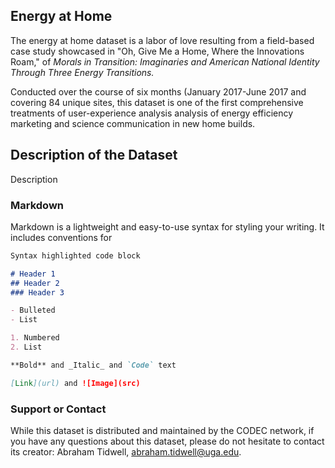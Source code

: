 ## Energy at Home

The energy at home dataset is a labor of love resulting from a field-based case study showcased in "Oh, Give Me a Home, Where the Innovations Roam," of _Morals in Transition: Imaginaries and American National Identity Through Three Energy Transitions._ 

Conducted over the course of six months (January 2017-June 2017 and covering 84 unique sites, this dataset is one of the first comprehensive treatments of user-experience analysis analysis of energy efficiency marketing and science communication in new home builds. 

## Description of the Dataset
Description

### Markdown

Markdown is a lightweight and easy-to-use syntax for styling your writing. It includes conventions for

```markdown
Syntax highlighted code block

# Header 1
## Header 2
### Header 3

- Bulleted
- List

1. Numbered
2. List

**Bold** and _Italic_ and `Code` text

[Link](url) and ![Image](src)
```

### Support or Contact

While this dataset is distributed and maintained by the CODEC network, if you have any questions about this dataset, please do not hesitate to contact its creator: Abraham Tidwell, [abraham.tidwell@uga.edu](mailto:abraham.tidwell@uga.edu).
